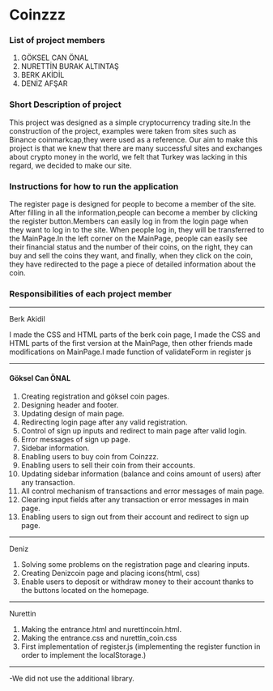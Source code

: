 # Coinzzz
### List of project members

1) GÖKSEL CAN ÖNAL
2) NURETTİN BURAK ALTINTAŞ
3) BERK AKİDİL
4) DENİZ AFŞAR

### Short Description of project
This project was designed as a simple cryptocurrency trading site.In the construction of the project, examples were taken from sites such as Binance coinmarkcap,they were used as a reference. Our aim to make this project is that we knew that there are many successful sites and exchanges about crypto money in the world, we felt that Turkey was lacking in this regard, we decided to make our site.

### Instructions for how to run the application
The register page is designed for people to become a member of the site. After filling in all the information,people can become a member by clicking the register button.Members can easily log in from the login page when they want to log in to the site. When people log in, they will be transferred to the MainPage.In the left corner on the MainPage, people can easily see their financial status and the number of their coins, on the right, they can buy and sell the coins they want, and finally, when they click on the coin, they have redirected to the page a piece of detailed information about the coin.


### Responsibilities of each project member
-------------------------------
Berk Akidil

I made the CSS and HTML parts of the berk coin page, I made the CSS and HTML parts of the first version at the MainPage, then other friends made modifications on MainPage.I made
function of validateForm in register js

-------------------------------
#### Göksel Can ÖNAL

1) Creating registration and göksel coin pages.
2) Designing header and footer.
3) Updating design of main page.
4) Redirecting login page after any valid registration.
5) Control of sign up inputs and redirect to main page after valid login.
6) Error messages of sign up page.
7) Sidebar information.
8) Enabling users to buy coin from Coinzzz.
9) Enabling users to sell their coin from their accounts.
10) Updating sidebar information (balance and coins amount of users) after any transaction.
11) All control mechanism of transactions and error messages of main page.
12) Clearing input fields after any transaction or error messages in main page.
13) Enabling users to sign out from their account and redirect to sign up page.


-------------------------------
Deniz

1) Solving some problems on the registration page and clearing inputs.
2) Creating Denizcoin page and placing icons(html, css)
3) Enable users to deposit or withdraw money to their account thanks to the buttons located on the homepage.

-------------------------------
Nurettin

1) Making the entrance.html and nurettincoin.html.
2) Making the entrance.css and nurettin_coin.css
3) First implementation of register.js (implementing the register function in order to implement the localStorage.)
   
-------------------------------

-We did not use the additional library.
